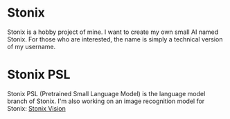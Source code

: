 # Stonix
Stonix is a hobby project of mine. I want to create my own small AI named Stonix.
For those who are interested, the name is simply a technical version of my username.

# Stonix PSL
Stonix PSL (Pretrained Small Language Model) is the language model branch of Stonix.
I'm also working on an image recognition model for Stonix: [Stonix Vision](https://github.com/Stoniye/Stonix-Vision)
